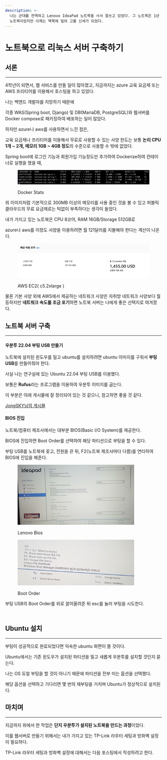 ```yaml
---
description: >-
  나는 군대를 전역하고 Lenovo IdeaPad 노트북을 사서 잘쓰고 있었다. 그 노트북은 1년 전 맥북을 사기 전까지만해도 내 주력
  노트북이었지만 이제는 맥북에 밀려 고물 신세가 되었다.
---
```


# 노트북으로 리눅스 서버 구축하기

## 서론 <a href="#undefined" id="undefined"></a>

***

4학년이 되면서, 웹 서비스를 만들 일이 많아졌고, 지금까지는 azure 교육 요금제 또는 AWS 프리티어를 이용해서 호스팅을 하고 있었다.

나는 백엔드 개발자를 지망하기 때문에

각종 WAS(Spring boot, Django) 및 DB(MariaDB, PostgreSQL)와 웹서버를 Docker compose로 패키징하여 배포하는 일이 많았다.

하지만 azure나 aws를 사용하면서 느낀 점은,

교육 요금제나 프리티어를 이용해서 무료로 사용할 수 있는 사양 한도는 보통 **논리 CPU 1개 \~ 2개, 메모리 1GB \~ 4GB 정도**의 수준으로 사용할 수 밖에 없었다.

Spring boot에 로그인 기능과 회원가입 기능정도만 추가하여 Dockerize하여 컨테이너로 실행을 했을 때,

<figure><img src="../../.gitbook/assets/dockerstats.png" alt=""><figcaption><p>Docker Stats</p></figcaption></figure>

위 이미지처럼 기본적으로 300MB 이상의 메모리를 사용 중인 것을 볼 수 있고 퍼블릭 클라우드의 무료 요금제로는 턱없이 부족하다는 생각이 들었다.

내가 가지고 있는 노트북은 CPU 8코어, RAM 16GB/Storage 512GB로

azure나 aws를 이정도 사양을 이용하려면 월 121달러를 지불해야 한다는 계산이 나온다.

<figure><img src="../../.gitbook/assets/price.png" alt=""><figcaption><p>AWS EC2( c5.2xlarge )</p></figcaption></figure>

물론 기본 사양 외에 AWS에서 제공하는 네트워크 사양은 자취방 네트워크 사양보다 월등하지만 **네트워크 속도를 조금 포기**하면 노트북 서버는 나에게 좋은 선택지로 여겨졌다.



## 노트북 서버 구축 <a href="#undefined" id="undefined"></a>

***

#### 우분투 22.04 부팅 USB 만들기 <a href="#id-2204-usb" id="id-2204-usb"></a>

노트북에 설치된 윈도우를 밀고 ubuntu를 설치하려면 ubuntu 이미지를 구워서 **부팅 USB**를 만들어줘야 한다.



사실 나는 연구실에 있는 Ubuntu 22.04 부팅 USB를 이용했다.

보통은 **Rufus**라는 프로그램을 이용하여 우분투 이미지를 굽는다.

이 부분은 아래 게시물에 잘 정리되어 있는 것 같으니, 참고하면 좋을 것 같다.

[JongSKY님의 게시물](https://jongsky.tistory.com/7)



#### BIOS 진입 <a href="#bios" id="bios"></a>

노트북/컴퓨터 제조사에서는 대부분 BIOS(Basic I/O System)를 제공한다.

BIOS에 진입하면 Boot Order를 선택하여 해당 파티션으로 부팅을 할 수 있다.

부팅 USB를 노트북에 꽂고, 전원을 끈 뒤, F2(노트북 제조사마다 다름)를 연타하여 BIOS에 진입을 해준다.

<figure><img src="../../.gitbook/assets/bios.png" alt="" width="375"><figcaption><p>Lenovo Bios</p></figcaption></figure>

<figure><img src="../../.gitbook/assets/select.png" alt="" width="375"><figcaption><p>Boot Order</p></figcaption></figure>

부팅 USB의 Boot Order를 위로 끌어올려준 뒤 esc를 눌러 부팅을 시도한다.

\
Ubuntu 설치
---------

***

부팅이 성공적으로 완료되었다면 익숙한 ubuntu 화면이 뜰 것이다.

Ubuntu에서는 기존 윈도우가 설치된 파티션을 밀고 새롭게 우분투를 설치할 것인지 묻는다.

나는 OS 듀얼 부팅을 할 것이 아니기 때문에 파티션을 전부 미는 옵션을 선택했다.

해당 옵션을 선택하고 기다리면 몇 번의 재부팅을 거치며 Ubuntu가 정상적으로 설치된다.

## 마치며 <a href="#undefined" id="undefined"></a>

***

지금까지 위에서 한 작업은 **단지 우분투가 설치된 노트북을 만드는 과정**이었다.

이를 웹서버로 만들기 위해서는 내가 가지고 있는 TP-Link 라우터 세팅과 방화벽 설정이 필요하다.

TP-Link 라우터 세팅과 방화벽 설정에 대해서는 다음 포스팅에서 작성하려고 한다.
